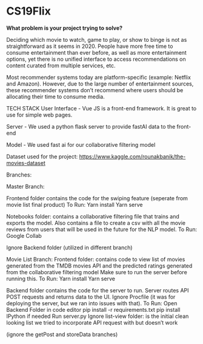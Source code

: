 # CS19Flix
**What problem is your project trying to solve?**

Deciding which movie to watch, game to play, or show to binge is not as straightforward as it seems in 2020. People have more free time to consume entertainment than ever before, as well as more entertainment options, yet there is no unified interface to access recommendations on content curated from multiple services, etc.

Most recommender systems today are platform-specific (example: Netflix and Amazon). However, due to the large number of entertainment sources, these recommender systems don’t recommend where users should be allocating their time to consume media.

TECH STACK
User Interface - Vue JS is a front-end framework. It is great to use for simple web pages.

Server - We used a python flask server to provide fastAI data to the front-end

Model - We used fast ai for our collaborative filtering model

Dataset used for the project: https://www.kaggle.com/rounakbanik/the-movies-dataset

Branches:

Master Branch: 

Frontend folder contains the code for the swiping feature (seperate from movie list final product)
To Run: Yarn install
	  Yarn serve

Notebooks folder: contains a collaborative filtering file that trains and exports the model. Also contains a file to create a csv with all the movie reviews from users that will be used in the future for the NLP model. 
To Run: Google Collab

Ignore Backend folder (utilized in different branch)


Movie List Branch:
Frontend folder: contains code to view list of movies generated from the TMDB movies API and the predicted ratings generated from the collaborative filtering model
Make sure to run the server before running this.
To Run: Yarn install
	  Yarn serve


Backend folder contains the code for the server to run. Server routes API POST requests and returns data to the UI.
Ignore Procfile (it was for deploying the server, but we ran into issues with that).
To Run: 
Open Backend Folder in code editor
pip install -r requirements.txt
   	  pip install IPython if needed
Run server.py
Ignore list-view folder: is the initial clean looking list we tried to incorporate API request with but doesn’t work

(ignore the getPost and storeData branches)


